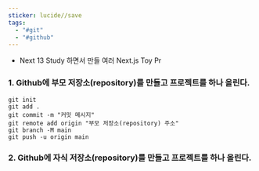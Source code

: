 ```yaml
---
sticker: lucide//save
tags:
  - "#git"
  - "#github"
---
```

- Next 13 Study 하면서 만들 여러 Next.js Toy Pr

### 1. Github에 부모 저장소(repository)를 만들고 프로젝트를 하나 올린다.

```shell
git init
git add .
git commit -m "커밋 메시지"
git remote add origin "부모 저장소(repository) 주소"
git branch -M main
git push -u origin main
```

### 2. Github에 자식 저장소(repository)를 만들고 프로젝트를 하나 올린다.
